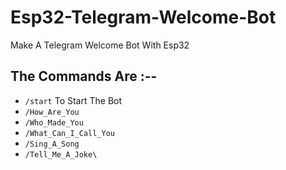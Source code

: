 # Esp32-Telegram-Welcome-Bot

Make A Telegram Welcome Bot With Esp32 

## The Commands Are :--

+ `/start` To Start The Bot
+ `/How_Are_You`
+ `/Who_Made_You`
+ `/What_Can_I_Call_You`
+ `/Sing_A_Song`
+ `/Tell_Me_A_Joke\`

